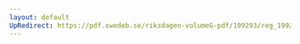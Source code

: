 ```yaml
---
layout: default
UpRedirect: https://pdf.swedeb.se/riksdagen-volumeG-pdf/199293/reg_199293/reg_199293_0009.pdf
---
```

